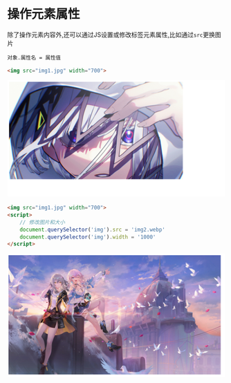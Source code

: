 # 操作元素属性

除了操作元素内容外,还可以通过JS设置或修改标签元素属性,比如通过`src`更换图片

`对象.属性名 = 属性值`

```html
<img src="img1.jpg" width="700">
```

![85b8ff9987c1c87b444dfc437d60db41b6645c91](Assets/85b8ff9987c1c87b444dfc437d60db41b6645c91.png)

```html
<img src="img1.jpg" width="700">
<script>
    // 修改图片和大小
    document.querySelector('img').src = 'img2.webp'
    document.querySelector('img').width = '1000'
</script>
```

![a4876631d427513e0a4bb41a5ee24a57ffc940ef](Assets/a4876631d427513e0a4bb41a5ee24a57ffc940ef.png)

